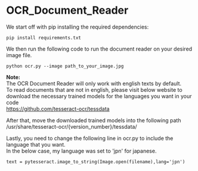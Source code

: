 # OCR_Document_Reader
We start off with pip installing the required dependencies:

```
pip install requirements.txt
```

We then run the following code to run the document reader on your desired image file.
```
python ocr.py --image path_to_your_image.jpg
```
**Note:**<br>
The OCR Document Reader will only work with english texts by default.<br>
To read documents that are not in english, please visit below website to download the necessary trained models for the languages you want in your code<br>
https://github.com/tesseract-ocr/tessdata

After that, move the downloaded trained models into the following path <br>
/usr/share/tesseract-ocr/{version_number}/tessdata/

Lastly, you need to change the following line in ocr.py to include the language that you want.<br>
In the below case, my language was set to 'jpn' for japanese.
```
text = pytesseract.image_to_string(Image.open(filename),lang='jpn')
```


